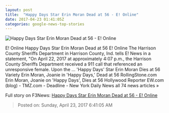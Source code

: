 ```yaml
---
layout: post
title:  "Happy Days Star Erin Moran Dead at 56 - E! Online"
date: 2017-04-23 01:41:05Z
categories: google-news-top-stories
---
```


![Happy Days Star Erin Moran Dead at 56 - E! Online](http://akns-images.eonline.com/eol_images/Entire_Site/2017322/rs_600x600-170422175135-600.Erin-Moran-Fallen-Star.kg.042217.jpg?downsize=450:*&crop=450:350;left,top)

E! Online Happy Days Star Erin Moran Dead at 56 E! Online The Harrison County Sheriffs Department in Harrison County, Ind. tells E! News in a statement, "On April 22, 2017 at approximately 4:07 p.m., the Harrison County Sheriffs Department received a 911 call that referenced an unresponsive female. Upon the ... 'Happy Days' Star Erin Moran Dies at 56 Variety Erin Moran, Joanie in 'Happy Days,' Dead at 56 RollingStone.com Erin Moran, Joanie on 'Happy Days', Dies at 56 Hollywood Reporter EW.com (blog) - TMZ.com - Deadline - New York Daily News all 74 news articles »


Full story on F3News: [Happy Days Star Erin Moran Dead at 56 - E! Online](http://www.f3nws.com/n/uejSnF)

> Posted on: Sunday, April 23, 2017 6:41:05 AM
